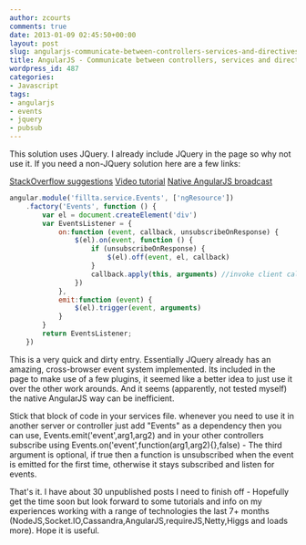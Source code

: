 ```yaml
---
author: zcourts
comments: true
date: 2013-01-09 02:45:50+00:00
layout: post
slug: angularjs-communicate-between-controllers-services-and-directives
title: AngularJS - Communicate between controllers, services and directives
wordpress_id: 487
categories:
- Javascript
tags:
- angularjs
- events
- jquery
- pubsub
---
```


This solution uses JQuery.
I already include JQuery in the page so why not use it. If you need a non-JQuery solution here are a few links:

[StackOverflow suggestions](http://stackoverflow.com/questions/11252780/whats-the-correct-way-to-communicate-between-controllers-in-angularjs)
[Video tutorial](http://onehungrymind.com/angularjs-communicating-between-controllers/)
[Native AngularJS broadcast](http://docs.angularjs.org/api/ng.$rootScope.Scope#$broadcast)


```javascript
angular.module('fillta.service.Events', ['ngResource'])
    .factory('Events', function () {
        var el = document.createElement('div')
        var EventsListener = {
            on:function (event, callback, unsubscribeOnResponse) {
                $(el).on(event, function () {
                    if (unsubscribeOnResponse) {
                        $(el).off(event, el, callback)
                    }
                    callback.apply(this, arguments) //invoke client callback
                })
            },
            emit:function (event) {
                $(el).trigger(event, arguments)
            }
        }
        return EventsListener;
    })
```



This is a very quick and dirty entry. Essentially JQuery already has an amazing, cross-browser event system implemented. Its included in the page to make use of a few plugins, it seemed like a better idea to just use it over the other work arounds. And it seems (apparently, not tested myself) the native AngularJS way can be inefficient.

Stick that block of code in your services file. whenever you need to use it in another server or controller just add "Events" as a dependency then you can use, Events.emit('event',arg1,arg2) and in your other controllers subscribe using Events.on('event',function(arg1,arg2){},false) - The third argument is optional, if true then a function is unsubscribed when the event is emitted for the first time, otherwise it stays subscribed and listen for events.


That's it. I have about 30 unpublished posts I need to finish off - Hopefully get the time soon but look forward to some tutorials and info on my experiences working with a range of technologies the last 7+ months (NodeJS,Socket.IO,Cassandra,AngularJS,requireJS,Netty,Higgs and loads more). Hope it is useful.
